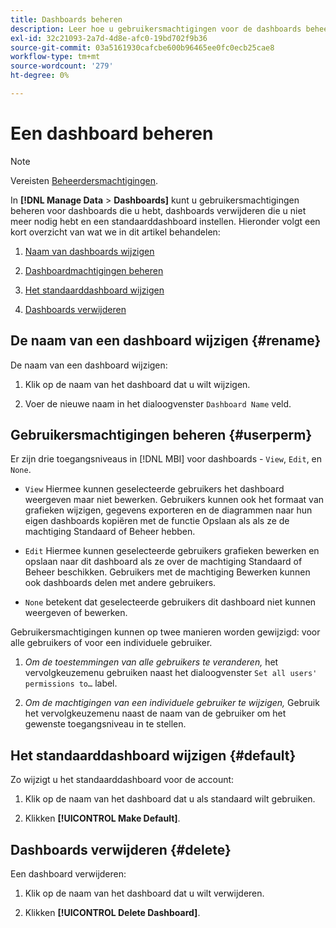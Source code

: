 ```yaml
---
title: Dashboards beheren
description: Leer hoe u gebruikersmachtigingen voor de dashboards beheert die u hebt, de dashboards verwijdert die u niet meer nodig hebt en een standaarddashboard instelt.
exl-id: 32c21093-2a7d-4d8e-afc0-19bd702f9b36
source-git-commit: 03a5161930cafcbe600b96465ee0fc0ecb25cae8
workflow-type: tm+mt
source-wordcount: '279'
ht-degree: 0%

---
```


# Een dashboard beheren

>[!NOTE]
>
>Vereisten [Beheerdersmachtigingen](../../administrator/user-management/user-management.md).

In **[!DNL Manage Data** > **Dashboards]** kunt u gebruikersmachtigingen beheren voor dashboards die u hebt, dashboards verwijderen die u niet meer nodig hebt en een standaarddashboard instellen. Hieronder volgt een kort overzicht van wat we in dit artikel behandelen:

1. [Naam van dashboards wijzigen](#rename)

1. [Dashboardmachtigingen beheren](#userperm)

1. [Het standaarddashboard wijzigen](#default)

1. [Dashboards verwijderen](#delete)

## De naam van een dashboard wijzigen {#rename}

De naam van een dashboard wijzigen:

1. Klik op de naam van het dashboard dat u wilt wijzigen.

2. Voer de nieuwe naam in het dialoogvenster `Dashboard Name` veld.

## Gebruikersmachtigingen beheren {#userperm}

Er zijn drie toegangsniveaus in [!DNL MBI] voor dashboards - `View`, `Edit`, en `None`.

* `View` Hiermee kunnen geselecteerde gebruikers het dashboard weergeven maar niet bewerken. Gebruikers kunnen ook het formaat van grafieken wijzigen, gegevens exporteren en de diagrammen naar hun eigen dashboards kopiëren met de functie Opslaan als als ze de machtiging Standaard of Beheer hebben.

* `Edit` Hiermee kunnen geselecteerde gebruikers grafieken bewerken en opslaan naar dit dashboard als ze over de machtiging Standaard of Beheer beschikken. Gebruikers met de machtiging Bewerken kunnen ook dashboards delen met andere gebruikers.

* `None` betekent dat geselecteerde gebruikers dit dashboard niet kunnen weergeven of bewerken.

Gebruikersmachtigingen kunnen op twee manieren worden gewijzigd: voor alle gebruikers of voor een individuele gebruiker.

1. *Om de toestemmingen van alle gebruikers te veranderen,* het vervolgkeuzemenu gebruiken naast het dialoogvenster `Set all users' permissions to…` label.

1. *Om de machtigingen van een individuele gebruiker te wijzigen,* Gebruik het vervolgkeuzemenu naast de naam van de gebruiker om het gewenste toegangsniveau in te stellen.

## Het standaarddashboard wijzigen {#default}

Zo wijzigt u het standaarddashboard voor de account:

1. Klik op de naam van het dashboard dat u als standaard wilt gebruiken.

1. Klikken **[!UICONTROL Make Default]**.

## Dashboards verwijderen {#delete}

Een dashboard verwijderen:

1. Klik op de naam van het dashboard dat u wilt verwijderen.

1. Klikken **[!UICONTROL Delete Dashboard]**.
